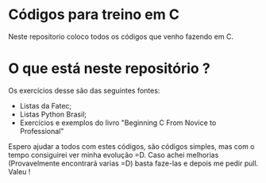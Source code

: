 # Códigos para treino em C

Neste repositorio coloco todos os códigos que venho fazendo em C.

# O que está neste repositório ?
  Os exercícios desse são das seguintes fontes:
   * Listas da Fatec;
   * Listas Python Brasil;
   * Exercícios e exemplos do livro "Beginning C From Novice to Professional" 

Espero ajudar a todos com estes códigos, são códigos simples, mas com o tempo consiguirei ver minha evolução =D. Caso achei melhorias (Provavelmente encontrará varias =D) basta faze-las e depois me pedir pull. Valeu !
